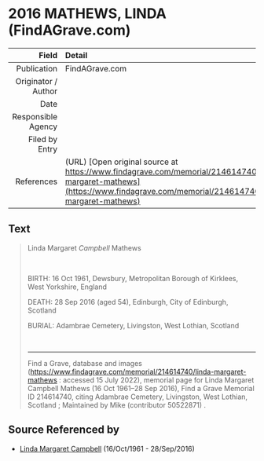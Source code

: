 ﻿---
layout: page
permalink: /sources/s54522890
---

# 2016 MATHEWS, LINDA (FindAGrave.com)

Field | Detail
---:|:---
Publication | FindAGrave.com
Originator / Author | 
Date | 
Responsible Agency | 
Filed by Entry | 
References | (URL) [Open original source at https://www.findagrave.com/memorial/214614740/linda-margaret-mathews](https://www.findagrave.com/memorial/214614740/linda-margaret-mathews)

## Text

> Linda Margaret *Campbell* Mathews
>
> <br/>
>
> BIRTH: 16 Oct 1961, Dewsbury, Metropolitan Borough of Kirklees, West Yorkshire, England
>
> DEATH: 28 Sep 2016 (aged 54), Edinburgh, City of Edinburgh, Scotland
>
> BURIAL: Adambrae Cemetery, Livingston, West Lothian, Scotland  
>
> <br/>
>
> ---
>
> Find a Grave, database and images (https://www.findagrave.com/memorial/214614740/linda-margaret-mathews : accessed 15 July 2022), memorial page for Linda Margaret Campbell Mathews (16 Oct 1961–28 Sep 2016), Find a Grave Memorial ID 214614740, citing Adambrae Cemetery, Livingston, West Lothian, Scotland ; Maintained by Mike (contributor 50522871) .
>

## Source Referenced by

* [Linda Margaret Campbell](../people/@76650284@-linda-margaret-campbell-b1961-10-16-d2016-9-28.md) (16/Oct/1961 - 28/Sep/2016)
